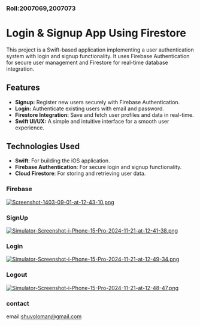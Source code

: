###  Roll:2007069,2007073


# Login & Signup App Using Firestore

This project is a Swift-based application implementing a user authentication system with login and signup functionality. It uses Firebase Authentication for secure user management and Firestore for real-time database integration.

## Features
- **Signup:** Register new users securely with Firebase Authentication.
- **Login:** Authenticate existing users with email and password.
- **Firestore Integration:** Save and fetch user profiles and data in real-time.
- **Swift UI/UX:** A simple and intuitive interface for a smooth user experience.

## Technologies Used
- **Swift**: For building the iOS application.
- **Firebase Authentication**: For secure login and signup functionality.
- **Cloud Firestore**: For storing and retrieving user data.

 ### Firebase
[![Screenshot-1403-09-01-at-12-43-10.png](https://i.postimg.cc/T1McgRvq/Screenshot-1403-09-01-at-12-43-10.png)](https://postimg.cc/62cRNx3y)


### SignUp
[![Simulator-Screenshot-i-Phone-15-Pro-2024-11-21-at-12-41-38.png](https://i.postimg.cc/W4y8pG9y/Simulator-Screenshot-i-Phone-15-Pro-2024-11-21-at-12-41-38.png)](https://postimg.cc/VSjnDCP9)

### Login
[![Simulator-Screenshot-i-Phone-15-Pro-2024-11-21-at-12-49-34.png](https://i.postimg.cc/76bRmPRF/Simulator-Screenshot-i-Phone-15-Pro-2024-11-21-at-12-49-34.png)](https://postimg.cc/r0XgpTMj)

### Logout
[![Simulator-Screenshot-i-Phone-15-Pro-2024-11-21-at-12-48-47.png](https://i.postimg.cc/VL9K9b6S/Simulator-Screenshot-i-Phone-15-Pro-2024-11-21-at-12-48-47.png)](https://postimg.cc/RNF14hw9)

### contact
email:shuvoloman@gmail.com
